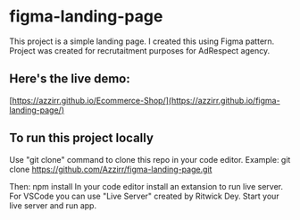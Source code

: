 # figma-landing-page
This project is a simple landing page. I created this using Figma pattern.
Project was created for recrutaitment purposes for AdRespect agency.

## Here's the live demo:
[https://azzirr.github.io/Ecommerce-Shop/](https://azzirr.github.io/figma-landing-page/)

## To run this project locally

Use "git clone" command to clone this repo in your code editor.
Example: git clone https://github.com/Azzirr/figma-landing-page.git

Then:
npm install
In your code editor install an extansion to run live server. For VSCode you can use "Live Server" created by Ritwick Dey.
Start your live server and run app.
